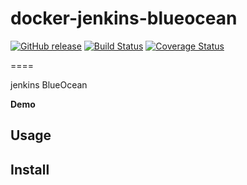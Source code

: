 # docker-jenkins-blueocean

[![GitHub release](https://img.shields.io/github/release/radioberry/docker-jenkins-blueocean.svg)]()
[![Build Status](https://travis-ci.org/radioberry/docker-jenkins-blueocean.svg?branch=master)](https://travis-ci.org/radioberry/docker-jenkins-blueocean)
[![Coverage Status](https://coveralls.io/repos/github/radioberry/docker-jenkins-blueocean/badge.svg?branch=master)](https://coveralls.io/github/radioberry/docker-jenkins-blueocean?branch=master)

====

jenkins BlueOcean


**Demo**

## Usage

## Install
